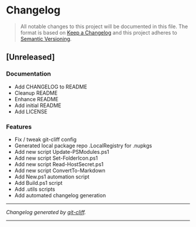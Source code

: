 # Changelog

> All notable changes to this project will be documented in this file. The format is based on
[Keep a Changelog](http://keepachangelog.com/) and this project adheres to
[Semantic Versioning](http://semver.org/).

## [Unreleased]

### Documentation

- Add CHANGELOG to README
- Cleanup README
- Enhance README
- Add initial README
- Add LICENSE

### Features

- Fix / tweak git-cliff config
- Generated local package repo .LocalRegistry for .nupkgs
- Add new script Update-PSModules.ps1
- Add new script Set-FolderIcon.ps1
- Add new script Read-HostSecret.ps1
- Add new script ConvertTo-Markdown
- Add New.ps1 automation script
- Add Build.ps1 script
- Add .utils scripts
- Add automated changelog generation

***
*Changelog generated by [git-cliff](https://github.com/orhun/git-cliff).*
***
